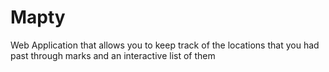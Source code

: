 # Mapty
Web Application that allows you to keep track of the locations that you had past through marks and an interactive list of them
